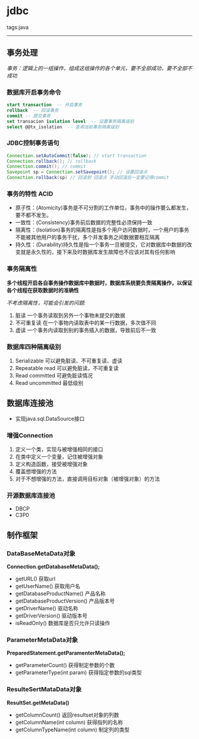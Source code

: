 ﻿# jdbc

tags:java

---

## 事务处理
*事务：逻辑上的一组操作，组成这组操作的各个单元，要不全部成功，要不全部不成功*

### 数据库开启事务命令
```sql
start transaction  -- 开启事务
rollback  -- 回滚事务
commit -- 提交事务
set transacion isolation level  -- 设置事务隔离级别
select @@tx_isolation  -- 查询当前事务隔离级别
```
### JDBC控制事务语句
```java
Connection.setAutoCommit(false); // start transaction
Connection.rollback(); // rollback
Connection.commit(); // commit
Savepoint sp = Connection.setSavepoint(); // 设置回滚点
Connection.rollback(sp) // 回滚到 回滚点 手动回滚后一定要记得commit
```

### 事务的特性 ACID
* 原子性：(Atomicity)事务是不可分割的工作单位，事务中的操作要么都发生，要不都不发生。 
* 一致性：(Consistency)事务前后数据的完整性必须保持一致 
* 隔离性：(Isolation)事务的隔离性是指多个用户访问数据时，一个用户的事务不能被其他用户的事务干扰，多个并发事务之间数据要相互隔离
* 持久性：(Durability)持久性是指一个事务一旦被提交，它对数据库中数据的改变就是永久性的，接下来及时数据库发生故障也不应该对其有任何影响

### 事务隔离性
**多个线程开启各自事务操作数据库中数据时，数据库系统要负责隔离操作，以保证各个线程在获取数据时的准确性**

*不考虑隔离性，可能会引发的问题:*

1. 脏读 一个事务读取到另外一个事物未提交的数据
2. 不可重复读 在一个事物内读取表中的某一行数据，多次值不同
3. 虚读 一个事务内读取到别的事务插入的数据，导致前后不一致

### 数据库四种隔离级别
1. Serializable 可以避免脏读、不可重复读、虚读
2. Repeatable read  可以避免脏读，不可重复读
3. Read committed  可避免脏读情况
4. Read uncommitted 最低级别

## 数据库连接池
* 实现java.sql.DataSource接口

### 增强Connection
1. 定义一个类，实现与被增强相同的接口
2. 在类中定义一个变量，记住被增强对象
3. 定义构造函数，接受被增强对象
4. 覆盖想增强的方法
5. 对于不想增强的方法，直接调用目标对象（被增强对象）的方法

### 开源数据库连接池
* DBCP 
* C3P0

## 制作框架
### DataBaseMetaData对象

**Connection.getDatabaseMetaData();**
* getURL() 获取url
* getUserName() 获取用户名
* getDatabaseProductName() 产品名称
* getDatabaseProductVersion() 产品版本号
* getDriverName() 驱动名称
* getDriverVersion() 驱动版本号
* isReadOnly() 数据库是否只允许只读操作

### ParameterMetaData对象
**PreparedStatement.getParamenterMetaData();**
* getParameterCount()	获得制定参数的个数
* getParameterType(int param) 获得指定参数的sql类型

### ResulteSertMataData对象
**ResultSet.getMetaData()**
* getColumnCount()  返回resultset对象的列数
* getColumnName(int column) 获得指列的名称
* getColumnTypeName(int column) 制定列的类型

